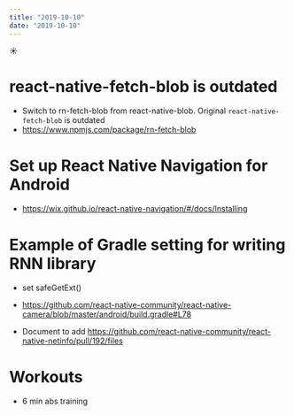 ```yaml
---
title: "2019-10-10"
date: "2019-10-10"
---
```


☀️

# react-native-fetch-blob is outdated

- Switch to rn-fetch-blob from react-native-blob. Original `react-native-fetch-blob` is outdated
- https://www.npmjs.com/package/rn-fetch-blob

# Set up React Native Navigation for Android

- https://wix.github.io/react-native-navigation/#/docs/Installing

# Example of Gradle setting for writing RNN library

- set safeGetExt()
- https://github.com/react-native-community/react-native-camera/blob/master/android/build.gradle#L78

- Document to add
  https://github.com/react-native-community/react-native-netinfo/pull/192/files

# Workouts

- 6 min abs training
